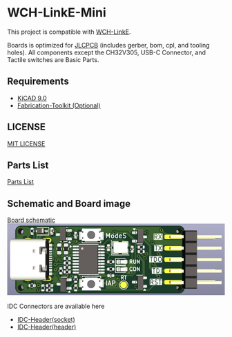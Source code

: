 # WCH-LinkE-Mini

This project is compatible with [WCH-LinkE](https://www.wch-ic.com/products/WCH-Link.html).

Boards is optimized for [JLCPCB](https://jlcpcb.com) (includes gerber, bom, cpl, and tooling holes). All components except the CH32V305, USB-C Connector, and Tactile switches are Basic Parts.

## Requirements
* [KiCAD 9.0](https://www.kicad.org/)
* [Fabrication-Toolkit (Optional)](https://github.com/bennymeg/Fabrication-Toolkit)

## LICENSE
[MIT LICENSE](/LICENSE)

## Parts List
[Parts List](/production/bom.csv)

## Schematic and Board image
[Board schematic](WCH-LinkE-Mini.pdf)  
![Board Image](WCH-LinkE-Mini.png)

IDC Connectors are available here
- [IDC-Header(socket)](https://www.digikey.jp/ja/products/detail/sullins-connector-solutions/SBH11-PBPC-D05-ST-BK/1990062)
- [IDC-Header(header)](https://www.digikey.jp/ja/products/detail/sullins-connector-solutions/SFH11-PBPC-D05-ST-BK/1990087)


